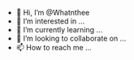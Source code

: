 - 👋 Hi, I’m @Whatnthee
- 👀 I’m interested in ...
- 🌱 I’m currently learning ...
- 💞️ I’m looking to collaborate on ...
- 📫 How to reach me ...

<!---
Whatnthee/Whatnthee is a ✨ special ✨ repository because its `README.md` (this file) appears on your GitHub profile.
You can click the Preview link to take a look at your changes.
--->
